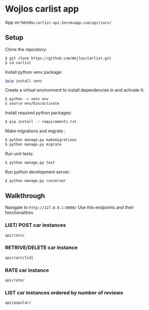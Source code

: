 # Wojlos carlist app

App on heroku `carlist-api.herokuapp.com/api/cars/`
## Setup

Clone the repository:

```sh
$ git clone https://github.com/Wojlos/carlist.git
$ cd carlist
```

Install python venv package:
```sh
$pip install venv
```

Create a virtual environment to install dependencies in and activate it:
```sh
$ python -m venv env
$ source env/bin/activate
```

Install required python packages:
```sh
$ pip install -r requirements.txt
```

Make migrations and migrate :
```sh
$ python manage.py makemigrations
$ python manage.py migrate
```

Run unit tests:
```sh
$ python manage.py test
```

Run python development server:
```sh
$ python manage.py runserver
```

## Walkthrough

Navigate to `http://127.0.0.1:8000/`
Use this endpoints and their functionalities

### LIST/ POST car instances
```sh
api/cars/
```

### RETRIVE/DELETE car instance

```sh
api/cars/{id}
```

### RATE car instance

```sh
api/rate/
```

### LIST car instances ordered by number of reviews

```sh
api/popular/
```
